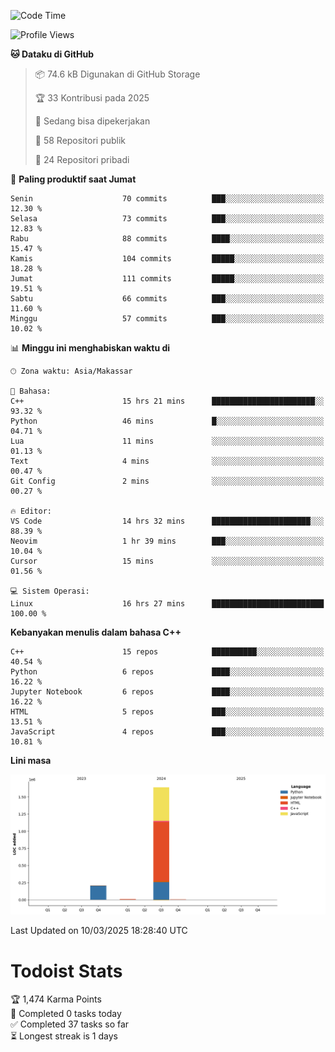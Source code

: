 <!--START_SECTION:waka-->
![Code Time](http://img.shields.io/badge/Code%20Time-136%20hrs%2021%20mins-blue)

![Profile Views](http://img.shields.io/badge/Profil%20dilihat-6-blue)

**🐱 Dataku di GitHub** 

> 📦 74.6 kB Digunakan di GitHub Storage 
 > 
> 🏆 33 Kontribusi pada 2025
 > 
> 💼 Sedang bisa dipekerjakan
 > 
> 📜 58 Repositori publik 
 > 
> 🔑 24 Repositori pribadi 
 > 
📅 **Paling produktif saat Jumat** 

```text
Senin                    70 commits          ███░░░░░░░░░░░░░░░░░░░░░░   12.30 % 
Selasa                   73 commits          ███░░░░░░░░░░░░░░░░░░░░░░   12.83 % 
Rabu                     88 commits          ████░░░░░░░░░░░░░░░░░░░░░   15.47 % 
Kamis                    104 commits         █████░░░░░░░░░░░░░░░░░░░░   18.28 % 
Jumat                    111 commits         █████░░░░░░░░░░░░░░░░░░░░   19.51 % 
Sabtu                    66 commits          ███░░░░░░░░░░░░░░░░░░░░░░   11.60 % 
Minggu                   57 commits          ███░░░░░░░░░░░░░░░░░░░░░░   10.02 % 
```


📊 **Minggu ini menghabiskan waktu di** 

```text
🕑︎ Zona waktu: Asia/Makassar

💬 Bahasa: 
C++                      15 hrs 21 mins      ███████████████████████░░   93.32 % 
Python                   46 mins             █░░░░░░░░░░░░░░░░░░░░░░░░   04.71 % 
Lua                      11 mins             ░░░░░░░░░░░░░░░░░░░░░░░░░   01.13 % 
Text                     4 mins              ░░░░░░░░░░░░░░░░░░░░░░░░░   00.47 % 
Git Config               2 mins              ░░░░░░░░░░░░░░░░░░░░░░░░░   00.27 % 

🔥 Editor: 
VS Code                  14 hrs 32 mins      ██████████████████████░░░   88.39 % 
Neovim                   1 hr 39 mins        ███░░░░░░░░░░░░░░░░░░░░░░   10.04 % 
Cursor                   15 mins             ░░░░░░░░░░░░░░░░░░░░░░░░░   01.56 % 

💻 Sistem Operasi: 
Linux                    16 hrs 27 mins      █████████████████████████   100.00 % 
```

**Kebanyakan menulis dalam bahasa C++** 

```text
C++                      15 repos            ██████████░░░░░░░░░░░░░░░   40.54 % 
Python                   6 repos             ████░░░░░░░░░░░░░░░░░░░░░   16.22 % 
Jupyter Notebook         6 repos             ████░░░░░░░░░░░░░░░░░░░░░   16.22 % 
HTML                     5 repos             ███░░░░░░░░░░░░░░░░░░░░░░   13.51 % 
JavaScript               4 repos             ███░░░░░░░░░░░░░░░░░░░░░░   10.81 % 
```



**Lini masa**

![Lines of Code chart](https://raw.githubusercontent.com/yusuf601/yusuf601/main/assets/bar_graph.png)


 Last Updated on 10/03/2025 18:28:40 UTC
<!--END_SECTION:waka-->
# Todoist Stats

<!-- TODO-IST:START -->
🏆  1,474 Karma Points           
🌸  Completed 0 tasks today           
✅  Completed 37 tasks so far           
⏳  Longest streak is 1 days
<!-- TODO-IST:END -->
